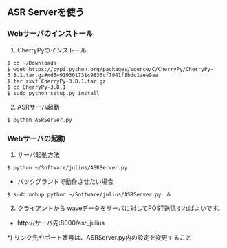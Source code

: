 ## ASR Serverを使う

### Webサーバのインストール
1. CherryPyのインストール

```
$ cd ~/Downloads
$ wget https://pypi.python.org/packages/source/C/CherryPy/CherryPy-3.8.1.tar.gz#md5=919301731c9835cf7941f8bdc1aee9aa
$ tar zxvf CherryPy-3.8.1.tar.gz
$ cd CherryPy-3.8.1
$ sudo python setup.py install
```

2. ASRサーバ起動

```
$ python ASRServer.py
```

### Webサーバの起動

1. サーバ起動方法
```
$ python ~/Software/julius/ASRServer.py
```

- バックグランドで動作させたい場合

```
$ sudo nohup python ~/Software/julius/ASRServer.py  &
```


2. クライアントから waveデータをサーバに対してPOST送信すればよいです。
- http://サーバ先:8000/asr_julius


*) リンク先やポート番号は、ASRServer.py内の設定を変更すること



